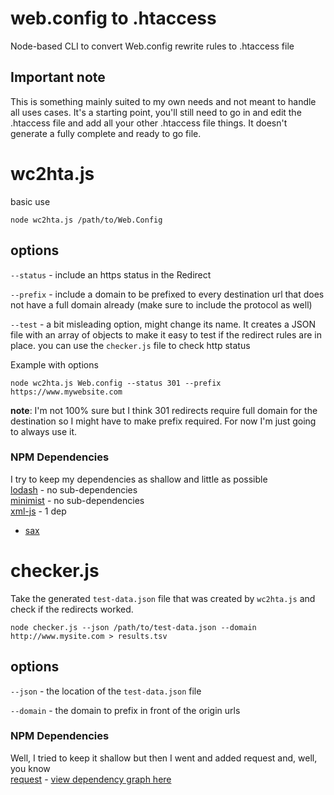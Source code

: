# web.config to .htaccess

Node-based CLI to convert Web.config rewrite rules to .htaccess file

## Important note
This is something mainly suited to my own needs and not meant to handle all uses cases. It's a starting point, you'll still need to go in and edit the .htaccess file and add all your other .htaccess file things. It doesn't generate a fully complete and ready to go file. 

# wc2hta.js

basic use
```
node wc2hta.js /path/to/Web.Config
```
## options

`--status` - include an https status in the Redirect    

`--prefix` - include a domain to be prefixed to every destination url that does not have a full domain already (make sure to include the protocol as well)

`--test` - a bit misleading option, might change its name. It creates a JSON file with an array of objects to make it easy to test if the redirect rules are in place. you can use the `checker.js` file to check http status

Example with options
```
node wc2hta.js Web.config --status 301 --prefix https://www.mywebsite.com
```

**note**: I'm not 100% sure but I think 301 redirects require full domain for the destination so I might have to make prefix required. For now I'm just going to always use it.

### NPM Dependencies
I try to keep my dependencies as shallow and little as possible    
[lodash](https://www.npmjs.com/package/lodash) - no sub-dependencies    
[minimist](https://www.npmjs.com/package/minimist) - no sub-dependencies    
[xml-js](https://www.npmjs.com/package/xml-js) - 1 dep    
 - [sax](https://www.npmjs.com/package/sax)


# checker.js

Take the generated `test-data.json` file that was created by `wc2hta.js` and check if the redirects worked.

```
node checker.js --json /path/to/test-data.json --domain http://www.mysite.com > results.tsv
```
## options

`--json` - the location of the `test-data.json` file

`--domain` - the domain to prefix in front of the origin urls

### NPM Dependencies
Well, I tried to keep it shallow but then I went and added request and, well, you know    
[request](https://github.com/request/request) - [view dependency graph here](http://npm.broofa.com/?q=request)